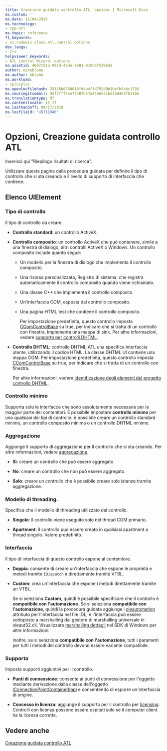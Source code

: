 ```yaml
---
title: Creazione guidata controllo ATL, opzioni | Microsoft Docs
ms.custom: ''
ms.date: 11/04/2016
ms.technology:
- cpp-atl
ms.topic: reference
f1_keywords:
- vc.codewiz.class.atl.control.options
dev_langs:
- C++
helpviewer_keywords:
- ATL Control Wizard, options
ms.assetid: 4607c51a-992d-433e-9281-919c6f519a3d
author: mikeblome
ms.author: mblome
ms.workload:
- cplusplus
ms.openlocfilehash: 25116b0750016fdbb4ffd792d0b16efb6c6c1793
ms.sourcegitcommit: 92f2fff4ce77387b57a4546de1bd4bd464fb51b6
ms.translationtype: MT
ms.contentlocale: it-IT
ms.lasthandoff: 09/17/2018
ms.locfileid: "45711946"
---
```

# <a name="options-atl-control-wizard"></a>Opzioni, Creazione guidata controllo ATL

Inserisci qui "Riepilogo risultati di ricerca".

Utilizzare questa pagina della procedura guidata per definire il tipo di controllo che si sta creando e il livello di supporto di interfaccia che contiene.

## <a name="uielement-list"></a>Elenco UIElement

### <a name="control-type"></a>Tipo di controllo

Il tipo di controllo da creare.

- **Controllo standard**: un controllo ActiveX.

- **Controllo composito**: un controllo ActiveX che può contenere, simile a una finestra di dialogo, altri controlli ActiveX o Windows. Un controllo composito include quanto segue:

   - Un modello per la finestra di dialogo che implementa il controllo composito.

   - Una risorsa personalizzata, Registro di sistema, che registra automaticamente il controllo composito quando viene richiamato.

   - Una classe C++ che implementa il controllo composito.

   - Un'interfaccia COM, esposta dal controllo composito.

   - Una pagina HTML test che contiene il controllo composito.

     Per impostazione predefinita, questo controllo imposta [CComControlBase](../../atl/reference/ccomcontrolbase-class.md#m_bwindowonly) su true, per indicare che si tratta di un controllo con finestra. Implementa una mappa di sink. Per altre informazioni, vedere [supporto per controlli DHTML](../../atl/atl-support-for-dhtml-controls.md).

- **Controllo DHTML**: controllo DHTML ATL una specifica interfaccia utente, utilizzando il codice HTML. La classe DHTML UI contiene una mappa COM. Per impostazione predefinita, questo controllo imposta [CComControlBase](../../atl/reference/ccomcontrolbase-class.md#m_bwindowonly) su true, per indicare che si tratta di un controllo con finestra.

     Per altre informazioni, vedere [identificazione degli elementi del progetto controllo DHTML](../../atl/identifying-the-elements-of-the-dhtml-control-project.md).

### <a name="minimal-control"></a>Controllo minimo

Supporta solo le interfacce che sono assolutamente necessarie per la maggior parte dei contenitori. È possibile impostare **controllo minimo** per uno qualsiasi dei tipi di controllo: è possibile creare un controllo standard minimo, un controllo composito minima o un controllo DHTML minimo.

### <a name="aggregation"></a>Aggregazione

Aggiunge il supporto di aggregazione per il controllo che si sta creando. Per altre informazioni, vedere [aggregazione](../../atl/aggregation.md).

- **Sì**: creare un controllo che può essere aggregato.

- **No**: creare un controllo che non può essere aggregato.

- **Solo**: creare un controllo che è possibile creare solo istanze tramite aggregazione.

### <a name="threading-model"></a>Modello di threading.

Specifica che il modello di threading utilizzato dal controllo.

- **Singolo**: il controllo viene eseguito solo nel thread COM primario.

- **Apartment**: il controllo può essere creato in qualsiasi apartment a thread singolo. Valore predefinito.

### <a name="interface"></a>Interfaccia

Il tipo di interfaccia di questo controllo espone al contenitore.

- **Doppia**: consente di creare un'interfaccia che espone le proprietà e metodi tramite `IDispatch` e direttamente tramite VTBL.

- **Custom**: crea un'interfaccia che espone i metodi direttamente tramite un VTBL.

   Se si seleziona **Custom**, quindi è possibile specificare che il controllo è **compatibile con l'automazione**. Se si seleziona **compatibile con l'automazione**, quindi la procedura guidata aggiunge i [oleautomation](../../windows/oleautomation.md) attributo per l'interfaccia nel file IDL, e l'interfaccia può essere sottoposto a marshalling dal gestore di marshalling universale in oleaut32.dll. Visualizzare [marshalling dettagli](/windows/desktop/com/marshaling-details) nel SDK di Windows per altre informazioni.

   Inoltre, se si seleziona **compatibile con l'automazione**, tutti i parametri per tutti i metodi del controllo devono essere variante compatibile.

### <a name="support"></a>Supporto

Imposta supporti aggiuntivi per il controllo.

- **Punti di connessione**: consente ai punti di connessione per l'oggetto mediante derivazione dalla classe dell'oggetto [IConnectionPointContainerImpl](../../atl/reference/iconnectionpointcontainerimpl-class.md) e consentendo di esporre un'interfaccia di origine.

- **Concesso in licenza**: aggiunge il supporto per il controllo per [licensing](/windows/desktop/com/licensing). Controlli con licenza possono essere ospitati solo se il computer client ha la licenza corretta.

## <a name="see-also"></a>Vedere anche

[Creazione guidata controllo ATL](../../atl/reference/atl-control-wizard.md)

